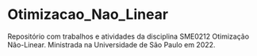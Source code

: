 # Otimizacao_Nao_Linear
Repositório com trabalhos e atividades da disciplina SME0212 Otimização Não-Linear. Ministrada na Universidade de São Paulo em 2022.
